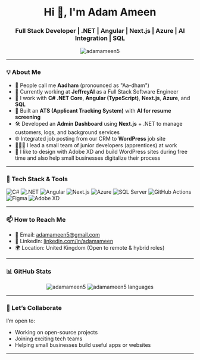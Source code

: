 <h1 align="center">Hi 👋, I'm Adam Ameen</h1>
<h3 align="center">Full Stack Developer | .NET | Angular | Next.js | Azure | AI Integration | SQL</h3>

<p align="center">
  <img src="https://komarev.com/ghpvc/?username=adamameen5&label=Profile%20views&color=0e75b6&style=flat" alt="adamameen5" />
</p>

---

### 💡 About Me

- 👋 People call me **Aadham** (pronounced as "Aa-dham")
- 💼 Currently working at **JeffreyAI** as a Full Stack Software Engineer
- 🧠 I work with **C# .NET Core**, **Angular (TypeScript)**, **Next.js**, **Azure**, and **SQL**
- 🤖 Built an **ATS (Applicant Tracking System)** with **AI for resume screening**
- 🛠 Developed an **Admin Dashboard** using **Next.js** + .NET to manage customers, logs, and background services
- 🌐 Integrated job posting from our CRM to **WordPress** job site
- 🧑‍🤝‍🧑 I lead a small team of junior developers (apprentices) at work
- 🎨 I like to design with Adobe XD and build WordPress sites during free time and also help small businesses digitalize their process

---

### 🔧 Tech Stack & Tools

![C#](https://img.shields.io/badge/C%23-239120?style=flat-square&logo=c-sharp&logoColor=white)
![.NET](https://img.shields.io/badge/.NET-512BD4?style=flat-square&logo=dotnet&logoColor=white)
![Angular](https://img.shields.io/badge/Angular-DD0031?style=flat-square&logo=angular&logoColor=white)
![Next.js](https://img.shields.io/badge/Next.js-000000?style=flat-square&logo=nextdotjs&logoColor=white)
![Azure](https://img.shields.io/badge/Azure-0078D4?style=flat-square&logo=microsoftazure&logoColor=white)
![SQL Server](https://img.shields.io/badge/SQL_Server-CC2927?style=flat-square&logo=microsoftsqlserver&logoColor=white)
![GitHub Actions](https://img.shields.io/badge/GitHub_Actions-2088FF?style=flat-square&logo=github-actions&logoColor=white)
![Figma](https://img.shields.io/badge/Figma-F24E1E?style=flat-square&logo=figma&logoColor=white)
![Adobe XD](https://img.shields.io/badge/Adobe_XD-FF61F6?style=flat-square&logo=adobexd&logoColor=white)

---

### 📫 How to Reach Me

- 📧 Email: [adamameen5@gmail.com](mailto:adamameen5@gmail.com)
- 💼 LinkedIn: [linkedin.com/in/adamameen](https://www.linkedin.com/in/adamameen)
- 🌍 Location: United Kingdom (Open to remote & hybrid roles)

---

### 📊 GitHub Stats

<p align="center">
  <img src="https://github-readme-stats.vercel.app/api?username=adamameen5&show_icons=true&theme=default" alt="adamameen5" />
  <img src="https://github-readme-stats.vercel.app/api/top-langs/?username=adamameen5&layout=compact" alt="adamameen5 languages" />
</p>

---

### 🤝 Let’s Collaborate

I’m open to:
- Working on open-source projects
- Joining exciting tech teams
- Helping small businesses build useful apps or websites

---

